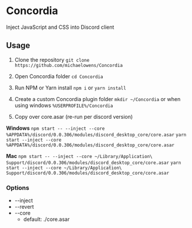 # Concordia

Inject JavaScript and CSS into Discord client

## Usage

1. Clone the repository
`git clone https://github.com/michaelowens/Concordia`

2. Open Concordia folder
`cd Concordia`

3. Run NPM or Yarn install
`npm i` or `yarn install`

4. Create a custom Concordia plugin folder
`mkdir ~/Concordia` or when using windows `%USERPROFILE%/Concordia`

5. Copy over core.asar (re-run per discord version)

**Windows**
`npm start -- --inject --core %APPDATA%/discord/0.0.306/modules/discord_desktop_core/core.asar`
`yarn start --inject --core %APPDATA%/discord/0.0.306/modules/discord_desktop_core/core.asar`

**Mac**
`npm start -- --inject --core ~/Library/Application\ Support/discord/0.0.306/modules/discord_desktop_core/core.asar`
`yarn start --inject --core ~/Library/Application\ Support/discord/0.0.306/modules/discord_desktop_core/core.asar`


### Options

- --inject
- --revert
- --core
  - default: ./core.asar
